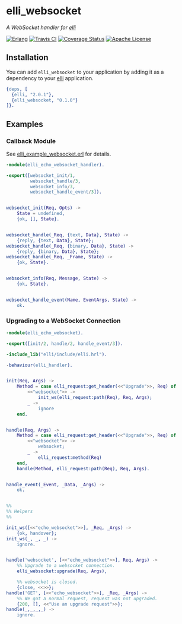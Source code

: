 # elli_websocket

*A WebSocket handler for [elli][]*

[![Erlang][erlang badge]][erlang downloads]
[![Travis CI][travis badge]][travis builds]
[![Coverage Status][coveralls badge]][coveralls link]
[![Apache License][license badge]](LICENSE)

[elli]: https://github.com/elli-lib/elli
[erlang badge]: https://img.shields.io/badge/erlang-%E2%89%A518.0-red.svg
[erlang downloads]: http://www.erlang.org/downloads
[travis builds]: https://travis-ci.org/elli-lib/elli_websocket
[travis badge]: https://travis-ci.org/elli-lib/elli_websocket.svg
[coveralls badge]: https://coveralls.io/repos/github/elli-lib/elli_websocket/badge.svg?branch=develop
[coveralls link]: https://coveralls.io/github/elli-lib/elli_websocket?branch=develop
[license badge]: https://img.shields.io/badge/license-Apache%202.0-blue.svg


## Installation

You can add `elli_websocket` to your application by adding it as a dependency to
your [elli][] application.

```erlang
{deps, [
  {elli, "2.0.1"},
  {elli_websocket, "0.1.0"}
]}.
```


## Examples

### Callback Module

See [elli_example_websocket.erl](./src/elli_example_websocket.erl) for details.

```erlang
-module(elli_echo_websocket_handler).

-export([websocket_init/1,
         websocket_handle/3,
         websocket_info/3,
         websocket_handle_event/3]).


websocket_init(Req, Opts) ->
    State = undefined,
    {ok, [], State}.


websocket_handle(_Req, {text, Data}, State) ->
    {reply, {text, Data}, State};
websocket_handle(_Req, {binary, Data}, State) ->
    {reply, {binary, Data}, State};
websocket_handle(_Req, _Frame, State) ->
    {ok, State}.


websocket_info(Req, Message, State) ->
    {ok, State}.


websocket_handle_event(Name, EventArgs, State) ->
    ok.
```


### Upgrading to a WebSocket Connection

```erlang
-module(elli_echo_websocket).

-export([init/2, handle/2, handle_event/3]).

-include_lib("elli/include/elli.hrl").

-behaviour(elli_handler).


init(Req, Args) ->
    Method = case elli_request:get_header(<<"Upgrade">>, Req) of
        <<"websocket">> ->
            init_ws(elli_request:path(Req), Req, Args);
        _ ->
            ignore
    end.


handle(Req, Args) ->
    Method = case elli_request:get_header(<<"Upgrade">>, Req) of
        <<"websocket">> ->
            websocket;
        _ ->
            elli_request:method(Req)
    end,
    handle(Method, elli_request:path(Req), Req, Args).


handle_event(_Event, _Data, _Args) ->
    ok.


%%
%% Helpers
%%

init_ws([<<"echo_websocket">>], _Req, _Args) ->
    {ok, handover};
init_ws(_, _, _) ->
    ignore.


handle('websocket', [<<"echo_websocket">>], Req, Args) ->
    %% Upgrade to a websocket connection.
    elli_websocket:upgrade(Req, Args),

    %% websocket is closed.
    {close, <<>>};
handle('GET', [<<"echo_websocket">>], _Req, _Args) ->
    %% We got a normal request, request was not upgraded.
    {200, [], <<"Use an upgrade request">>};
handle(_,_,_,_) ->
    ignore.
```
